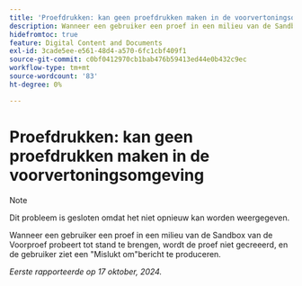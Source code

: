 ```yaml
---
title: 'Proefdrukken: kan geen proefdrukken maken in de voorvertoningsomgeving'
description: Wanneer een gebruiker een proef in een milieu van de Sandbox van de Voorproef probeert tot stand te brengen, wordt de proef niet gecreeerd, en de gebruiker ziet geen Ontbroken bericht produceren.
hidefromtoc: true
feature: Digital Content and Documents
exl-id: 3cade5ee-e561-48d4-a570-6fc1cbf409f1
source-git-commit: c0bf0412970cb1bab476b59413ed44e0b432c9ec
workflow-type: tm+mt
source-wordcount: '83'
ht-degree: 0%

---
```


# Proefdrukken: kan geen proefdrukken maken in de voorvertoningsomgeving

>[!NOTE]
>
>Dit probleem is gesloten omdat het niet opnieuw kan worden weergegeven.

Wanneer een gebruiker een proef in een milieu van de Sandbox van de Voorproef probeert tot stand te brengen, wordt de proef niet gecreeerd, en de gebruiker ziet een &quot;Mislukt om&quot;bericht te produceren.

_Eerste rapporteerde op 17 oktober, 2024._
